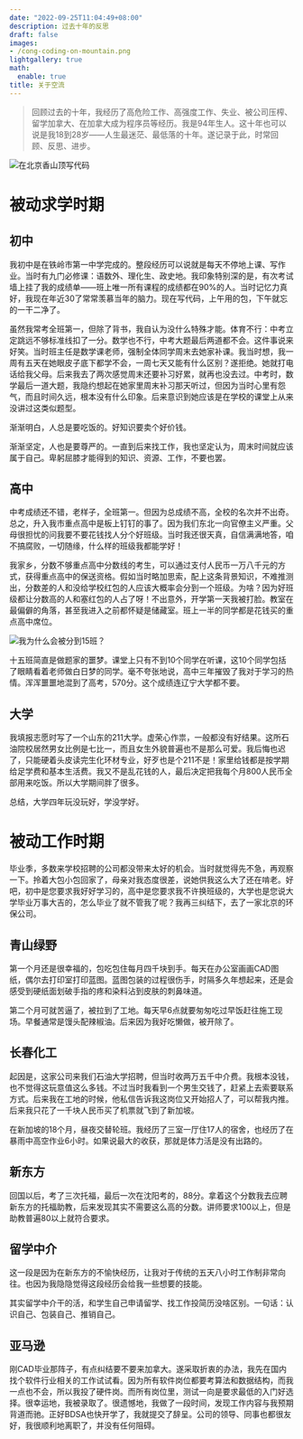 ```yaml
---
date: "2022-09-25T11:04:49+08:00"
description: 过去十年的反思
draft: false
images:
- /cong-coding-on-mountain.png
lightgallery: true
math:
  enable: true
title: 关于空流
---
```


> 回顾过去的十年，我经历了高危险工作、高强度工作、失业、被公司压榨、留学加拿大、在加拿大成为程序员等经历。我是94年生人。这十年也可以说是我18到28岁——人生最迷茫、最低落的十年。遂记录于此，时常回顾、反思、进步。

![在北京香山顶写代码](/images/cong-coding-on-mountain.png "2021年摄于北京香山鬼见愁")

# 被动求学时期

## 初中

我初中是在铁岭市第一中学完成的。整段经历可以说就是每天不停地上课、写作业。当时有九门必修课：语数外、理化生、政史地。我印象特别深的是，有次考试墙上挂了我的成绩单——班上唯一所有课程的成绩都在90%的人。当时记忆力真好，我现在年近30了常常羡慕当年的脑力。现在写代码，上午用的包，下午就忘的一干二净了。

虽然我常考全班第一，但除了背书，我自认为没什么特殊才能。体育不行：中考立定跳远不够标准线扣了一分。数学也不行，中考大题最后两道都不会。这件事说来好笑。当时班主任是数学课老师，强制全体同学周末去她家补课。我当时想，我一周有五天在她眼皮子底下都学不会，一周七天又能有什么区别？遂拒绝。她就打电话给我父母。后来我去了两次感觉周末还要补习好累，就再也没去过。中考时，数学最后一道大题，我隐约想起在她家里周末补习那天听过，但因为当时心里有怨气，而且时间久远，根本没有什么印象。后来意识到她应该是在学校的课堂上从来没讲过这类似题型。

渐渐明白，人总是要吃饭的。好知识要卖个好价钱。

渐渐坚定，人也是要尊严的。一直到后来找工作，我也坚定认为，周末时间就应该属于自己。卑躬屈膝才能得到的知识、资源、工作，不要也罢。

## 高中

中考成绩还不错，老样子，全班第一。但因为总成绩不高，全校的名次并不出奇。总之，升入我市重点高中是板上钉钉的事了。因为我们东北一向官僚主义严重。父母很担忧的问我要不要花钱找人分个好班级。当时我还很天真，自信满满地答，咱不搞腐败，一切随缘，什么样的班级我都能学好！

我家乡，分数不够重点高中分数线的考生，可以通过支付人民币一万八千元的方式，获得重点高中的保送资格。假如当时略加思索，配上这条背景知识，不难推测出，分数差的人和没给学校红包的人应该大概率会分到一个班级。为啥？因为好班级都让分数高的人和塞红包的人占了呀！不出意外，开学第一天我被打脸。教室在最偏僻的角落，甚至我进入之前都怀疑是储藏室。班上一半的同学都是花钱买的重点高中席位。

![我为什么会被分到15班？](/images/how-i-got-into-class-15.png "我为什么会被分到15班？")

十五班简直是做题家的噩梦。课堂上只有不到10个同学在听课，这10个同学包括了眼睛看着老师做白日梦的同学。毫不夸张地说，高中三年摧毁了我对于学习的热情。浑浑噩噩地混到了高考，570分。这个成绩连辽宁大学都不要。

## 大学

我填报志愿时写了一个山东的211大学。虚荣心作祟，一般都没有好结果。这所石油院校居然男女比例是七比一，而且女生外貌普遍也不是那么可爱。我后悔也迟了，只能硬着头皮读完生化环材专业，好歹也是个211不是！家里给钱都是按学期给足学费和基本生活费。我又不是乱花钱的人，最后决定把我每个月800人民币全部用来吃饭。所以大学期间胖了很多。

总结，大学四年玩没玩好，学没学好。

# 被动工作时期

毕业季，多数来学校招聘的公司都没带来太好的机会。当时就觉得先不急，再观察一下。拎着大包小包回家了，母亲对我态度很差，说她供我这么大了还在啃老。好吧，初中是您要求我好好学习的，高中是您要求我不许换班级的，大学也是您说大学毕业万事大吉的，怎么毕业了就不管我了呢？我再三纠结下，去了一家北京的环保公司。

## 青山绿野

第一个月还是很幸福的，包吃包住每月四千块到手。每天在办公室画画CAD图纸，偶尔去打印室打印蓝图。蓝图包装的过程很伤手，时隔多久年想起来，还是会感受到硬纸面划破手指的疼和染料沾到皮肤的刺鼻味道。

第二个月可就苦逼了，被拉到了工地。每天早6点就要匆匆吃过早饭赶往施工现场。早餐通常是馒头配辣椒油。后来因为我好吃懒做，被开除了。

## 长春化工

起因是，这家公司来我们石油大学招聘，但当时收两万五千中介费。我根本没钱，也不觉得这玩意值这么多钱。不过当时我看到一个男生交钱了，赶紧上去索要联系方式。后来我在工地的时候，他私信告诉我这岗位又开始招人了，可以帮我内推。后来我只花了一千块人民币买了机票就飞到了新加坡。

在新加坡的18个月，昼夜交替轮班。我经历了三室一厅住17人的宿舍，也经历了在暴雨中高空作业6小时。如果说最大的收获，那就是体力活是没有出路的。

## 新东方

回国以后，考了三次托福，最后一次在沈阳考的，88分。拿着这个分数我去应聘新东方的托福助教，后来发现其实不需要这么高的分数。讲师要求100以上，但是助教普遍80以上就符合要求。

## 留学中介

这一段是因为在新东方的不愉快经历，让我对于传统的五天八小时工作制非常向往。也因为我隐隐觉得这段经历会给我一些想要的技能。

其实留学中介干的活，和学生自己申请留学、找工作投简历没啥区别。一句话：认识自己、包装自己、推销自己。

## 亚马逊

刚CAD毕业那阵子，有点纠结要不要来加拿大。遂采取折衷的办法，我先在国内找个软件行业相关的工作试试看。因为所有软件岗位都要考算法和数据结构，而我一点也不会，所以我投了硬件岗。而所有岗位里，测试一向是要求最低的入门好选择。很幸运地，我被录取了。很遗憾地，我做了一段时间，发现工作内容与我预期背道而驰。正好BDSA也快开学了，我就提交了辞呈。公司的领导、同事也都很友好，我很顺利地离职了，并没有任何阻碍。
